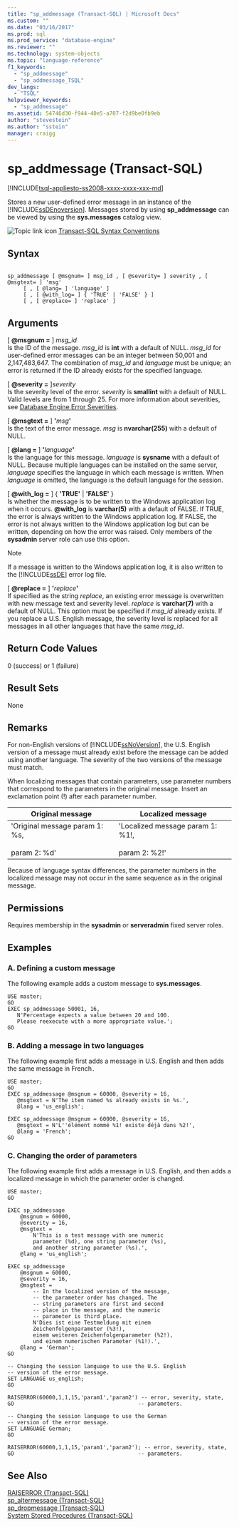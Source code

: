 ```yaml
---
title: "sp_addmessage (Transact-SQL) | Microsoft Docs"
ms.custom: ""
ms.date: "03/16/2017"
ms.prod: sql
ms.prod_service: "database-engine"
ms.reviewer: ""
ms.technology: system-objects
ms.topic: "language-reference"
f1_keywords: 
  - "sp_addmessage"
  - "sp_addmessage_TSQL"
dev_langs: 
  - "TSQL"
helpviewer_keywords: 
  - "sp_addmessage"
ms.assetid: 54746d30-f944-40e5-a707-f2d9be0fb9eb
author: "stevestein"
ms.author: "sstein"
manager: craigg
---
```

# sp_addmessage (Transact-SQL)
[!INCLUDE[tsql-appliesto-ss2008-xxxx-xxxx-xxx-md](../../includes/tsql-appliesto-ss2008-xxxx-xxxx-xxx-md.md)]

  Stores a new user-defined error message in an instance of the [!INCLUDE[ssDEnoversion](../../includes/ssdenoversion-md.md)]. Messages stored by using **sp_addmessage** can be viewed by using the **sys.messages** catalog view.  
  
 ![Topic link icon](../../database-engine/configure-windows/media/topic-link.gif "Topic link icon") [Transact-SQL Syntax Conventions](../../t-sql/language-elements/transact-sql-syntax-conventions-transact-sql.md)  
  
## Syntax  
  
```  
  
sp_addmessage [ @msgnum= ] msg_id , [ @severity= ] severity , [ @msgtext= ] 'msg'   
     [ , [ @lang= ] 'language' ]   
     [ , [ @with_log= ] { 'TRUE' | 'FALSE' } ]   
     [ , [ @replace= ] 'replace' ]   
```  
  
## Arguments  
 [ **\@msgnum =** ] *msg_id*  
 Is the ID of the message. *msg_id* is **int** with a default of NULL. *msg_id* for user-defined error messages can be an integer between 50,001 and 2,147,483,647. The combination of *msg_id* and *language* must be unique; an error is returned if the ID already exists for the specified language.  
  
 [ **\@severity =** ]*severity*  
 Is the severity level of the error. *severity* is **smallint** with a default of NULL. Valid levels are from 1 through 25. For more information about severities, see [Database Engine Error Severities](../../relational-databases/errors-events/database-engine-error-severities.md).  
  
 [ **\@msgtext =** ] **'**_msg_**'**  
 Is the text of the error message. *msg* is **nvarchar(255)** with a default of NULL.  
  
 [ **\@lang =** ] **'**_language_**'**  
 Is the language for this message. *language* is **sysname** with a default of NULL. Because multiple languages can be installed on the same server, *language* specifies the language in which each message is written. When *language* is omitted, the language is the default language for the session.  
  
 [ **\@with_log =** ] { **'**TRUE**'** | **'FALSE'** }  
 Is whether the message is to be written to the Windows application log when it occurs. **\@with_log** is **varchar(5)** with a default of FALSE. If TRUE, the error is always written to the Windows application log. If FALSE, the error is not always written to the Windows application log but can be written, depending on how the error was raised. Only members of the **sysadmin** server role can use this option.  
  
> [!NOTE]  
>  If a message is written to the Windows application log, it is also written to the [!INCLUDE[ssDE](../../includes/ssde-md.md)] error log file.  
  
 [ **\@replace =** ] **'**_replace_**'**  
 If specified as the string *replace*, an existing error message is overwritten with new message text and severity level. *replace* is **varchar(7)** with a default of NULL. This option must be specified if *msg_id* already exists. If you replace a U.S. English message, the severity level is replaced for all messages in all other languages that have the same *msg_id*.  
  
## Return Code Values  
 0 (success) or 1 (failure)  
  
## Result Sets  
 None  
  
## Remarks  
 For non-English versions of [!INCLUDE[ssNoVersion](../../includes/ssnoversion-md.md)], the U.S. English version of a message must already exist before the message can be added using another language. The severity of the two versions of the message must match.  
  
 When localizing messages that contain parameters, use parameter numbers that correspond to the parameters in the original message. Insert an exclamation point (!) after each parameter number.  
  
|Original message|Localized message|  
|----------------------|-----------------------|  
|'Original message param 1: %s,<br /><br /> param 2: %d'|'Localized message param 1: %1!,<br /><br /> param 2: %2!'|  
  
 Because of language syntax differences, the parameter numbers in the localized message may not occur in the same sequence as in the original message.  
  
## Permissions  
Requires membership in the **sysadmin** or **serveradmin** fixed server roles.  
  
## Examples  
  
### A. Defining a custom message  
 The following example adds a custom message to **sys.messages**.  
  
```  
USE master;  
GO  
EXEC sp_addmessage 50001, 16,   
   N'Percentage expects a value between 20 and 100.   
   Please reexecute with a more appropriate value.';  
GO  
```  
  
### B. Adding a message in two languages  
 The following example first adds a message in U.S. English and then adds the same message in French`.`  
  
```  
USE master;  
GO  
EXEC sp_addmessage @msgnum = 60000, @severity = 16,   
   @msgtext = N'The item named %s already exists in %s.',   
   @lang = 'us_english';  
  
EXEC sp_addmessage @msgnum = 60000, @severity = 16,   
   @msgtext = N'L''élément nommé %1! existe déjà dans %2!',   
   @lang = 'French';  
GO  
```  
  
### C. Changing the order of parameters  
 The following example first adds a message in U.S. English, and then adds a localized message in which the parameter order is changed.  
  
```  
USE master;  
GO  
  
EXEC sp_addmessage   
    @msgnum = 60000,   
    @severity = 16,  
    @msgtext =   
        N'This is a test message with one numeric  
        parameter (%d), one string parameter (%s),   
        and another string parameter (%s).',  
    @lang = 'us_english';  
  
EXEC sp_addmessage   
    @msgnum = 60000,   
    @severity = 16,  
    @msgtext =   
        -- In the localized version of the message,  
        -- the parameter order has changed. The   
        -- string parameters are first and second  
        -- place in the message, and the numeric   
        -- parameter is third place.  
        N'Dies ist eine Testmeldung mit einem   
        Zeichenfolgenparameter (%3!),  
        einem weiteren Zeichenfolgenparameter (%2!),   
        und einem numerischen Parameter (%1!).',  
    @lang = 'German';  
GO    
  
-- Changing the session language to use the U.S. English  
-- version of the error message.  
SET LANGUAGE us_english;  
GO  
  
RAISERROR(60000,1,1,15,'param1','param2') -- error, severity, state,  
GO                                       -- parameters.  
  
-- Changing the session language to use the German  
-- version of the error message.  
SET LANGUAGE German;  
GO  
  
RAISERROR(60000,1,1,15,'param1','param2'); -- error, severity, state,   
GO                                       -- parameters.  
```  
  
## See Also  
 [RAISERROR &#40;Transact-SQL&#41;](../../t-sql/language-elements/raiserror-transact-sql.md)   
 [sp_altermessage &#40;Transact-SQL&#41;](../../relational-databases/system-stored-procedures/sp-altermessage-transact-sql.md)   
 [sp_dropmessage &#40;Transact-SQL&#41;](../../relational-databases/system-stored-procedures/sp-dropmessage-transact-sql.md)   
 [System Stored Procedures &#40;Transact-SQL&#41;](../../relational-databases/system-stored-procedures/system-stored-procedures-transact-sql.md)  
  
  
